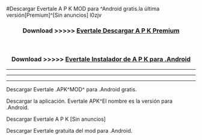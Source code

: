 #Descargar Evertale  A P K MOD para ^Android gratis.la última versión[Premium]^[Sin anuncios] l0zjv



<div align="center">
<h3>Download >>>>> <a href="https://es-web.web.app/?es= Evertale ">Evertale  Descargar A P K Premium</a></h3><br>

<h3>Download >>>>> <a href="https://es-web.web.app/?es= Evertale ">Evertale  Instalador de A P K para .Android</a></h3>
</div>


----------------------------------------------------------

----------------------------------------------------------

----------------------------------------------------------

Descargar Evertale  .APK^MOD^ para .Android gratis.

Descargar la aplicación. Evertale  APK^El nombre es la versión para .Android.

Descargar Evertale  A P K [Sin anuncios]

Descargar Evertale  gratuita del mod para .Android.